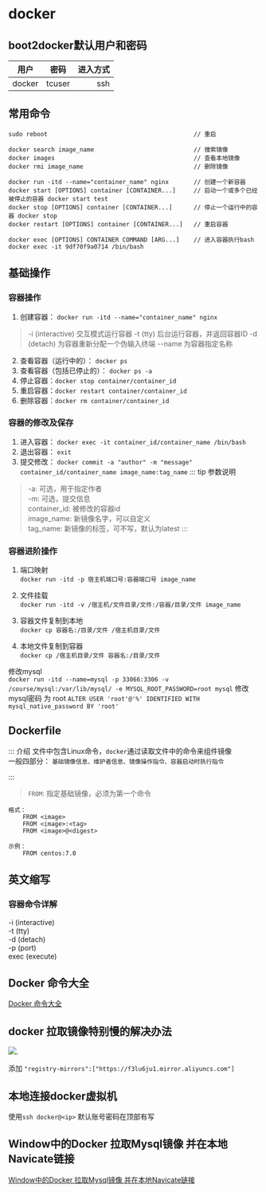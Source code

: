 # docker
## boot2docker默认用户和密码
用户|密码|进入方式
---|:--:|---:
docker|tcuser|ssh

## 常用命令
```
sudo reboot                                         // 重启

docker search image_name                            // 搜索镜像
docker images                                       // 查看本地镜像
docker rmi image_name                               // 删除镜像

docker run -itd --name="container_name" nginx       // 创建一个新容器
docker start [OPTIONS] container [CONTAINER...]     // 启动一个或多个已经被停止的容器 docker start test
docker stop [OPTIONS] container [CONTAINER...]      // 停止一个运行中的容器 docker stop 
docker restart [OPTIONS] container [CONTAINER...]   // 重启容器

docker exec [OPTIONS] CONTAINER COMMAND [ARG...]    // 进入容器执行bash docker exec -it 9df70f9a0714 /bin/bash 
```

## 基础操作
### 容器操作
1. 创建容器： `docker run -itd --name="container_name" nginx`
> -i (interactive) 交互模式运行容器
> -t (tty) 后台运行容器，并返回容器ID
> -d (detach) 为容器重新分配一个伪输入终端
> --name 为容器指定名称
2. 查看容器（运行中的）： `docker ps`
3. 查看容器（包括已停止的）： `docker ps -a`
4. 停止容器：`docker stop container/container_id`
5. 重启容器：`docker restart container/container_id`
6. 删除容器：`docker rm container/container_id`

### 容器的修改及保存
1. 进入容器： `docker exec -it container_id/container_name /bin/bash`
2. 退出容器： `exit`
3. 提交修改： `docker commit -a "author" -m "message" container_id/container_name image_name:tag_name`
::: tip 参数说明
> -a: 可选，用于指定作者  
> -m: 可选，提交信息  
> container_id: 被修改的容器id  
> image_name: 新镜像名字，可以自定义  
> tag_name: 新镜像的标签，可不写，默认为latest
:::

### 容器进阶操作
1. 端口映射  
`docker run -itd -p 宿主机端口号:容器端口号 image_name`

2. 文件挂载  
`docker run -itd -v /宿主机/文件目录/文件:/容器/目录/文件 image_name`

3. 容器文件复制到本地  
`docker cp 容器名:/目录/文件 /宿主机目录/文件`

4. 本地文件复制到容器  
`docker cp /宿主机目录/文件 容器名:/目录/文件`

修改mysql  
`docker run -itd --name=mysql -p 33066:3306 -v /course/mysql:/var/lib/mysql/ -e MYSQL_ROOT_PASSWORD=root mysql`
修改mysql密码  为 root
`ALTER USER 'root'@'%' IDENTIFIED WITH mysql_native_password BY 'root'`

## Dockerfile
::: 介绍
文件中包含Linux命令，`docker`通过读取文件中的命令来组件镜像  
一般四部分： `基础镜像信息、维护者信息、镜像操作指令、容器启动时执行指令`
    
:::
> `FROM`: 指定基础镜像，必须为第一个命令
```
格式： 
    FROM <image>
    FROM <image>:<tag>
    FROM <image>@<digest>

示例：
    FROM centos:7.0
```

  


## 英文缩写
### 容器命令详解
-i (interactive)  
-t (tty)  
-d (detach)  
-p (port)  
exec (execute)

## Docker 命令大全
<a href="https://www.runoob.com/docker/docker-command-manual.html" target="_blank">Docker 命令大全</a>

## docker 拉取镜像特别慢的解决办法
<img src="https://img-blog.csdnimg.cn/20200130143259716.jpg?x-oss-process=image/watermark,type_ZmFuZ3poZW5naGVpdGk,shadow_10,text_aHR0cHM6Ly9ibG9nLmNzZG4ubmV0L3dlaXhpbl8zNjU2MjgwNA==,size_16,color_FFFFFF,t_70" />. 

  添加
```"registry-mirrors":["https://f3lu6ju1.mirror.aliyuncs.com"]```

## 本地连接docker虚拟机
使用`ssh docker@<ip>`
默认账号密码在顶部有写

## Window中的Docker 拉取Mysql镜像 并在本地Navicate链接
<a href="https://www.cnblogs.com/afeige/p/10698155.html">Window中的Docker 拉取Mysql镜像 并在本地Navicate链接</a>
